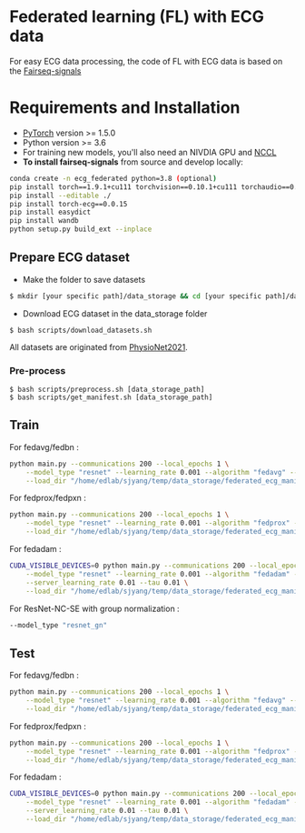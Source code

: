 # Federated learning (FL) with ECG data

For easy ECG data processing, the code of FL with ECG data is based on the [Fairseq-signals](https://github.com/Jwoo5/fairseq-signals)

# Requirements and Installation
* [PyTorch](https://pytorch.org) version >= 1.5.0
* Python version >= 3.6
* For training new models, you'll also need an NIVDIA GPU and [NCCL](https://github.com/NVIDIA/nccl)
* **To install fairseq-signals** from source and develop locally:

```bash
conda create -n ecg_federated python=3.8 (optional)
pip install torch==1.9.1+cu111 torchvision==0.10.1+cu111 torchaudio==0.9.1 -f https://download.pytorch.org/whl/torch_stable.html
pip install --editable ./
pip install torch-ecg==0.0.15
pip install easydict
pip install wandb
python setup.py build_ext --inplace
```

## Prepare ECG dataset

- Make the folder to save datasets
```bash
$ mkdir [your specific path]/data_storage && cd [your specific path]/data_storage
```

- Download ECG dataset in the data_storage folder
```shell script
$ bash scripts/download_datasets.sh
```
All datasets are originated from [PhysioNet2021](https://moody-challenge.physionet.org/2021/).

### Pre-process

```shell script
$ bash scripts/preprocess.sh [data_storage_path]
$ bash scripts/get_manifest.sh [data_storage_path]
```

## Train

For fedavg/fedbn :
```bash
python main.py --communications 200 --local_epochs 1 \
    --model_type "resnet" --learning_rate 0.001 --algorithm "fedavg" --seed 0 \
    --load_dir "/home/edlab/sjyang/temp/data_storage/federated_ecg_manifest"
```

For fedprox/fedpxn :
```bash
python main.py --communications 200 --local_epochs 1 \
    --model_type "resnet" --learning_rate 0.001 --algorithm "fedprox" --mu 0.01 --seed 0 \
    --load_dir "/home/edlab/sjyang/temp/data_storage/federated_ecg_manifest"    
 ```

For fedadam :
```bash
CUDA_VISIBLE_DEVICES=0 python main.py --communications 200 --local_epochs 1 \
    --model_type "resnet" --learning_rate 0.001 --algorithm "fedadam" --seed 0 \
    --server_learning_rate 0.01 --tau 0.01 \
    --load_dir "/home/edlab/sjyang/temp/data_storage/federated_ecg_manifest"  
```

For ResNet-NC-SE with group normalization :
```bash
--model_type "resnet_gn"
```

## Test

For fedavg/fedbn :
```bash
python main.py --communications 200 --local_epochs 1 \
    --model_type "resnet" --learning_rate 0.001 --algorithm "fedavg" --seed 0 \
    --load_dir "/home/edlab/sjyang/temp/data_storage/federated_ecg_manifest" --test
```

For fedprox/fedpxn :
```bash
python main.py --communications 200 --local_epochs 1 \
    --model_type "resnet" --learning_rate 0.001 --algorithm "fedprox" --mu 0.01 --seed 0 \
    --load_dir "/home/edlab/sjyang/temp/data_storage/federated_ecg_manifest" --test
 ```

For fedadam :
```bash
CUDA_VISIBLE_DEVICES=0 python main.py --communications 200 --local_epochs 1 \
    --model_type "resnet" --learning_rate 0.001 --algorithm "fedadam" --seed 0 \
    --server_learning_rate 0.01 --tau 0.01 \
    --load_dir "/home/edlab/sjyang/temp/data_storage/federated_ecg_manifest" --test
```